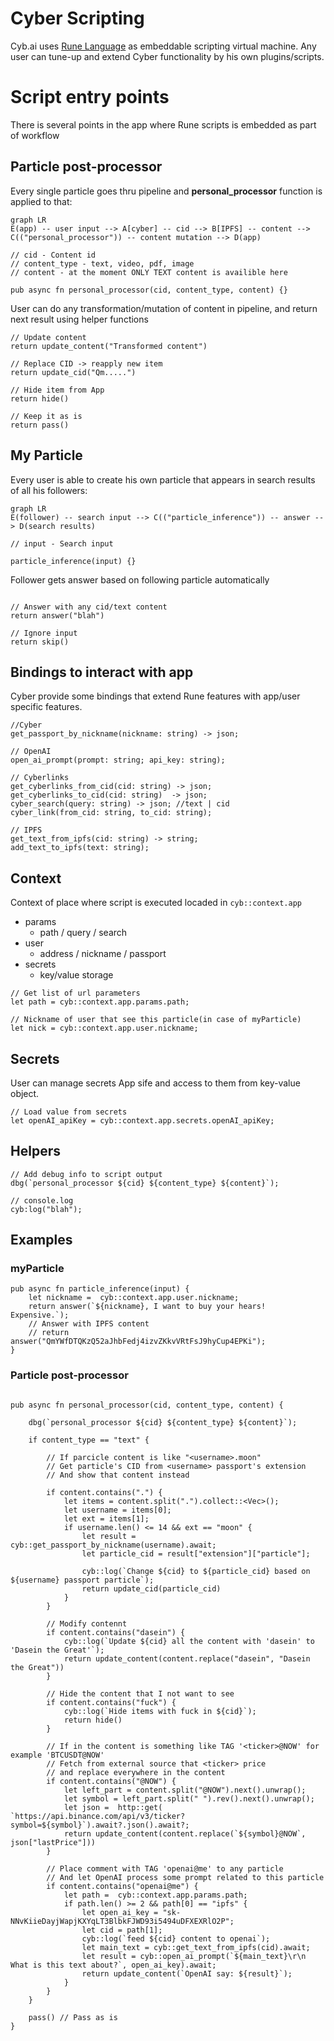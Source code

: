 # Cyber Scripting

[Rune Language]: https://rune-rs.github.io

Cyb.ai uses [Rune Language] as embeddable scripting virtual machine.
Any user can tune-up and extend Cyber functionality by his own plugins/scripts.

# Script entry points

There is several points in the app where Rune scripts is embedded as part of workflow

## Particle post-processor

Every single particle goes thru pipeline and **personal_processor** function is applied to that:

```mermaid
graph LR
E(app) -- user input --> A[cyber] -- cid --> B[IPFS] -- content --> C(("personal_processor")) -- content mutation --> D(app)
```

```
// cid - Content id
// content_type - text, video, pdf, image
// content - at the moment ONLY TEXT content is availible here

pub async fn personal_processor(cid, content_type, content) {}
```

User can do any transformation/mutation of content in pipeline, and return next result using helper functions

```
// Update content
return update_content("Transformed content")

// Replace CID -> reapply new item
return update_cid("Qm.....")

// Hide item from App
return hide()

// Keep it as is
return pass()
```

## My Particle

Every user is able to create his own particle that appears in search results of all his followers:

```mermaid
graph LR
E(follower) -- search input --> C(("particle_inference")) -- answer --> D(search results)
```

```
// input - Search input

particle_inference(input) {}
```

Follower gets answer based on following particle automatically

```

// Answer with any cid/text content
return answer("blah")

// Ignore input
return skip()
```

## Bindings to interact with app

Cyber provide some bindings that extend Rune features with app/user specific features.

```
//Cyber
get_passport_by_nickname(nickname: string) -> json;

// OpenAI
open_ai_prompt(prompt: string; api_key: string);

// Cyberlinks
get_cyberlinks_from_cid(cid: string) -> json;
get_cyberlinks_to_cid(cid: string)  -> json;
cyber_search(query: string) -> json; //text | cid
cyber_link(from_cid: string, to_cid: string);

// IPFS
get_text_from_ipfs(cid: string) -> string;
add_text_to_ipfs(text: string);
```

## Context

Context of place where script is executed locaded in `cyb::context.app`

- params
  - path / query / search
- user
  - address / nickname / passport
- secrets
  - key/value storage

```
// Get list of url parameters
let path = cyb::context.app.params.path;

// Nickname of user that see this particle(in case of myParticle)
let nick = cyb::context.app.user.nickname;
```

## Secrets

User can manage secrets App sife and access to them from key-value object.

```
// Load value from secrets
let openAI_apiKey = cyb::context.app.secrets.openAI_apiKey;
```

## Helpers

```
// Add debug info to script output
dbg(`personal_processor ${cid} ${content_type} ${content}`);

// console.log
cyb:log("blah");
```

## Examples

### myParticle

```
pub async fn particle_inference(input) {
    let nickname =  cyb::context.app.user.nickname;
    return answer(`${nickname}, I want to buy your hears! Expensive.`);
    // Answer with IPFS content
    // return answer("QmYWfDTQKzQ52aJhbFedj4izvZKkvVRtFsJ9hyCup4EPKi");
}
```

### Particle post-processor

```

pub async fn personal_processor(cid, content_type, content) {

    dbg(`personal_processor ${cid} ${content_type} ${content}`);

    if content_type == "text" {

        // If parcicle content is like "<username>.moon"
        // Get particle's CID from <username> passport's extension
        // And show that content instead

        if content.contains(".") {
            let items = content.split(".").collect::<Vec>();
            let username = items[0];
            let ext = items[1];
            if username.len() <= 14 && ext == "moon" {
                let result = cyb::get_passport_by_nickname(username).await;
                let particle_cid = result["extension"]["particle"];

                cyb::log(`Change ${cid} to ${particle_cid} based on ${username} passport particle`);
                return update_cid(particle_cid)
            }
        }

        // Modify contennt
        if content.contains("dasein") {
            cyb::log(`Update ${cid} all the content with 'dasein' to 'Dasein the Great'`);
            return update_content(content.replace("dasein", "Dasein the Great"))
        }

        // Hide the content that I not want to see
        if content.contains("fuck") {
            cyb::log(`Hide items with fuck in ${cid}`);
            return hide()
        }

        // If in the content is something like TAG '<ticker>@NOW' for example 'BTCUSDT@NOW'
        // Fetch from external source that <ticker> price
        // and replace everywhere in the content
        if content.contains("@NOW") {
            let left_part = content.split("@NOW").next().unwrap();
            let symbol = left_part.split(" ").rev().next().unwrap();
            let json =  http::get( `https://api.binance.com/api/v3/ticker?symbol=${symbol}`).await?.json().await?;
            return update_content(content.replace(`${symbol}@NOW`, json["lastPrice"]))
        }

        // Place comment with TAG 'openai@me' to any particle
        // And let OpenAI process some prompt related to this particle
        if content.contains("openai@me") {
            let path =  cyb::context.app.params.path;
            if path.len() >= 2 && path[0] == "ipfs" {
                let open_ai_key = "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";
                let cid = path[1];
                cyb::log(`feed ${cid} content to openai`);
                let main_text = cyb::get_text_from_ipfs(cid).await;
                let result = cyb::open_ai_prompt(`${main_text}\r\n What is this text about?`, open_ai_key).await;
                return update_content(`OpenAI say: ${result}`);
            }
        }
    }

    pass() // Pass as is
}
```
